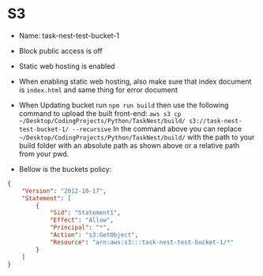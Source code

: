 # S3
- Name: task-nest-test-bucket-1
- Block public access is off
- Static web hosting is enabled
- When enabling static web hosting, also make sure that index document is `index.html` and same thing for error document

- When Updating bucket run `npm run build` then use the following command to upload the built front-end:
`aws s3 cp ~/Desktop/CodingProjects/Python/TaskNest/build/ s3://task-nest-test-bucket-1/ --recursive`
In the command above you can replace `~/Desktop/CodingProjects/Python/TaskNest/build/` with the path to your build folder with an absolute path as shown above or a relative path from your pwd.
- Bellow is the buckets policy:
```json
{
    "Version": "2012-10-17",
    "Statement": [
        {
            "Sid": "Statement1",
            "Effect": "Allow",
            "Principal": "*",
            "Action": "s3:GetObject",
            "Resource": "arn:aws:s3:::task-nest-test-bucket-1/*"
        }
    ]
}
```
